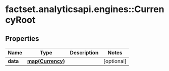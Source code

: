# factset.analyticsapi.engines::CurrencyRoot

## Properties
Name | Type | Description | Notes
------------ | ------------- | ------------- | -------------
**data** | [**map(Currency)**](Currency.md) |  | [optional] 


